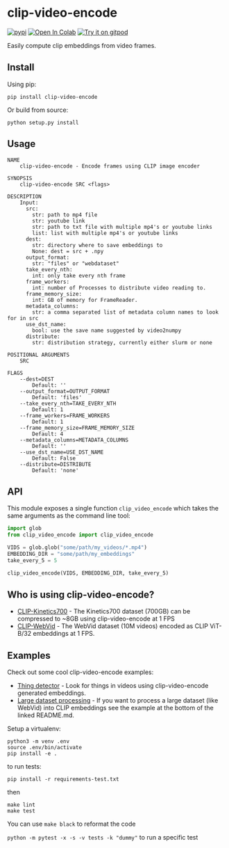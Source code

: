 # clip-video-encode
[![pypi](https://img.shields.io/pypi/v/clip-video-encode.svg)](https://pypi.python.org/pypi/clip-video-encode)
[![Open In Colab](https://colab.research.google.com/assets/colab-badge.svg)](https://colab.research.google.com/github/rom1504/clip-video-encode/blob/master/notebook/clip-video-encode.ipynb)
[![Try it on gitpod](https://img.shields.io/badge/try-on%20gitpod-brightgreen.svg)](https://gitpod.io/#https://github.com/rom1504/clip-video-encode)

Easily compute clip embeddings from video frames.

## Install

Using pip:
```
pip install clip-video-encode
```

Or build from source:
```
python setup.py install
```

## Usage 
```
NAME
    clip-video-encode - Encode frames using CLIP image encoder

SYNOPSIS
    clip-video-encode SRC <flags>

DESCRIPTION
    Input:
      src:
        str: path to mp4 file
        str: youtube link
        str: path to txt file with multiple mp4's or youtube links
        list: list with multiple mp4's or youtube links
      dest:
        str: directory where to save embeddings to
        None: dest = src + .npy
      output_format:
        str: "files" or "webdataset"
      take_every_nth:
        int: only take every nth frame
      frame_workers:
        int: number of Processes to distribute video reading to.
      frame_memory_size:
        int: GB of memory for FrameReader.
      metadata_columns:
        str: a comma separated list of metadata column names to look for in src
      use_dst_name:
        bool: use the save name suggested by video2numpy
      distribute:
        str: distribution strategy, currently either slurm or none

POSITIONAL ARGUMENTS
    SRC

FLAGS
    --dest=DEST
        Default: ''
    --output_format=OUTPUT_FORMAT
        Default: 'files'
    --take_every_nth=TAKE_EVERY_NTH
        Default: 1
    --frame_workers=FRAME_WORKERS
        Default: 1
    --frame_memory_size=FRAME_MEMORY_SIZE
        Default: 4
    --metadata_columns=METADATA_COLUMNS
        Default: ''
    --use_dst_name=USE_DST_NAME
        Default: False
    --distribute=DISTRIBUTE
        Default: 'none'
```

## API

This module exposes a single function `clip_video_encode` which takes the same arguments as the command line tool:
```python
import glob
from clip_video_encode import clip_video_encode

VIDS = glob.glob("some/path/my_videos/*.mp4")
EMBEDDING_DIR = "some/path/my_embeddings"
take_every_5 = 5

clip_video_encode(VIDS, EMBEDDING_DIR, take_every_5)
```

## Who is using clip-video-encode?
* [CLIP-Kinetics700](https://huggingface.co/datasets/iejMac/CLIP-Kinetics700) - The Kinetics700 dataset (700GB) can be compressed to ~8GB using clip-video-encode at 1 FPS
* [CLIP-WebVid](https://huggingface.co/datasets/iejMac/CLIP-WebVid) - The WebVid dataset (10M videos) encoded as CLIP ViT-B/32 embeddings at 1 FPS.

## Examples
Check out some cool clip-video-encode examples:
* [Thing detector](https://github.com/iejMac/clip-video-encode/tree/main/examples/thing_detector) - Look for things in videos using clip-video-encode generated embeddings.
* [Large dataset processing](https://github.com/iejMac/clip-video-encode/tree/main/clip_video_encode/dataset) - If you want to process a large dataset (like WebVid) into CLIP embeddings see the example at the bottom of the linked README.md.

Setup a virtualenv:

```
python3 -m venv .env
source .env/bin/activate
pip install -e .
```

to run tests:
```
pip install -r requirements-test.txt
```
then 
```
make lint
make test
```

You can use `make black` to reformat the code

`python -m pytest -x -s -v tests -k "dummy"` to run a specific test
